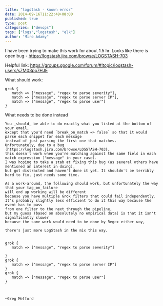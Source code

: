 ```yaml
---
title: "logstash - known error"
date: 2014-09-16T11:22:48+08:00
published: true
type: post
categories: ["devops"]
tags: ["logs","logstash", "elk"]
author: "Miro Adamy"
---
```


I have been trying to make this work for about 1.5 hr. 
Looks like there is open bug - <https://logstash.jira.com/browse/LOGSTASH-703>

Helpful link: <https://groups.google.com/forum/#!topic/logstash-users/sZM03po7HJE>

What should work:

```
grok {
   match => ["message", "regex to parse severity"],
   match => ["message", "regex to parse server IP"],
   match => ["message", "regex to parse user"]
}
```

What needs to be done instead

```
You _should_ be able to do exactly what you listed at the bottom of your email, 
except that you'd need `break_on_match => false` so that it would parse each snippet for each message 
instead of just parsing the first one that matches. 
Unfortunately, due to a bug (https://logstash.jira.com/browse/LOGSTASH-703), 
this doesn't work when you're matching against the same field in each match expression ("message" in your case). 
I was hoping to take a stab at fixing this bug (as several others have mentioned an interest in doing), 
but got distracted and haven't done it yet. It shouldn't be terribly hard to fix, just needs some time.
 
As a work-around, the following should work, but unfortunately the way that your tag_on_failure 
will end up working will be different 
because you have multiple Grok filters that could fail independently. 
It's probably slightly less efficient to do it this way because the event has to pass 
from one filter to the next through the pipeline, 
but my guess (based on absolutely no empirical data) is that it isn't significantly slower 
because the same work would need to be done by Regex either way, 

there's just more LogStash in the mix this way.
 
 
grok {
   match => ["message", "regex to parse severity"]
 
}
grok {
   match => ["message", "regex to parse server IP"]
}
grok {
   match => ["message", "regex to parse user"]
}
 
 
 
~Greg Mefford
```